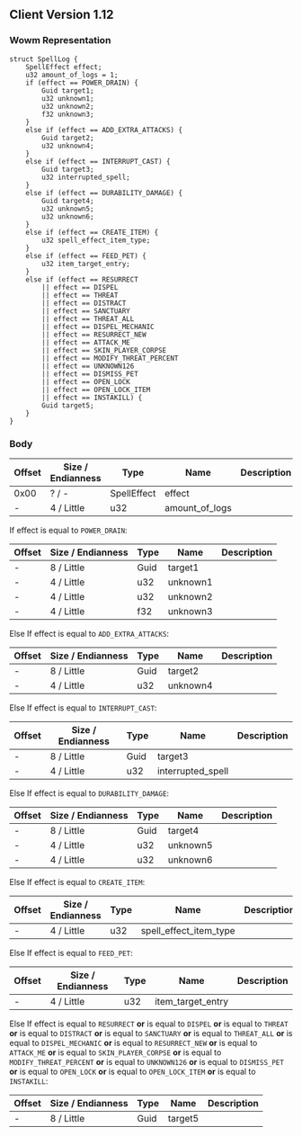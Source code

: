 ## Client Version 1.12

### Wowm Representation
```rust,ignore
struct SpellLog {
    SpellEffect effect;
    u32 amount_of_logs = 1;
    if (effect == POWER_DRAIN) {
        Guid target1;
        u32 unknown1;
        u32 unknown2;
        f32 unknown3;
    }
    else if (effect == ADD_EXTRA_ATTACKS) {
        Guid target2;
        u32 unknown4;
    }
    else if (effect == INTERRUPT_CAST) {
        Guid target3;
        u32 interrupted_spell;
    }
    else if (effect == DURABILITY_DAMAGE) {
        Guid target4;
        u32 unknown5;
        u32 unknown6;
    }
    else if (effect == CREATE_ITEM) {
        u32 spell_effect_item_type;
    }
    else if (effect == FEED_PET) {
        u32 item_target_entry;
    }
    else if (effect == RESURRECT
        || effect == DISPEL
        || effect == THREAT
        || effect == DISTRACT
        || effect == SANCTUARY
        || effect == THREAT_ALL
        || effect == DISPEL_MECHANIC
        || effect == RESURRECT_NEW
        || effect == ATTACK_ME
        || effect == SKIN_PLAYER_CORPSE
        || effect == MODIFY_THREAT_PERCENT
        || effect == UNKNOWN126
        || effect == DISMISS_PET
        || effect == OPEN_LOCK
        || effect == OPEN_LOCK_ITEM
        || effect == INSTAKILL) {
        Guid target5;
    }
}
```
### Body
| Offset | Size / Endianness | Type | Name | Description |
| ------ | ----------------- | ---- | ---- | ----------- |
| 0x00 | ? / - | SpellEffect | effect |  |
| - | 4 / Little | u32 | amount_of_logs |  |

If effect is equal to `POWER_DRAIN`:

| Offset | Size / Endianness | Type | Name | Description |
| ------ | ----------------- | ---- | ---- | ----------- |
| - | 8 / Little | Guid | target1 |  |
| - | 4 / Little | u32 | unknown1 |  |
| - | 4 / Little | u32 | unknown2 |  |
| - | 4 / Little | f32 | unknown3 |  |

Else If effect is equal to `ADD_EXTRA_ATTACKS`:

| Offset | Size / Endianness | Type | Name | Description |
| ------ | ----------------- | ---- | ---- | ----------- |
| - | 8 / Little | Guid | target2 |  |
| - | 4 / Little | u32 | unknown4 |  |

Else If effect is equal to `INTERRUPT_CAST`:

| Offset | Size / Endianness | Type | Name | Description |
| ------ | ----------------- | ---- | ---- | ----------- |
| - | 8 / Little | Guid | target3 |  |
| - | 4 / Little | u32 | interrupted_spell |  |

Else If effect is equal to `DURABILITY_DAMAGE`:

| Offset | Size / Endianness | Type | Name | Description |
| ------ | ----------------- | ---- | ---- | ----------- |
| - | 8 / Little | Guid | target4 |  |
| - | 4 / Little | u32 | unknown5 |  |
| - | 4 / Little | u32 | unknown6 |  |

Else If effect is equal to `CREATE_ITEM`:

| Offset | Size / Endianness | Type | Name | Description |
| ------ | ----------------- | ---- | ---- | ----------- |
| - | 4 / Little | u32 | spell_effect_item_type |  |

Else If effect is equal to `FEED_PET`:

| Offset | Size / Endianness | Type | Name | Description |
| ------ | ----------------- | ---- | ---- | ----------- |
| - | 4 / Little | u32 | item_target_entry |  |

Else If effect is equal to `RESURRECT` **or** 
is equal to `DISPEL` **or** 
is equal to `THREAT` **or** 
is equal to `DISTRACT` **or** 
is equal to `SANCTUARY` **or** 
is equal to `THREAT_ALL` **or** 
is equal to `DISPEL_MECHANIC` **or** 
is equal to `RESURRECT_NEW` **or** 
is equal to `ATTACK_ME` **or** 
is equal to `SKIN_PLAYER_CORPSE` **or** 
is equal to `MODIFY_THREAT_PERCENT` **or** 
is equal to `UNKNOWN126` **or** 
is equal to `DISMISS_PET` **or** 
is equal to `OPEN_LOCK` **or** 
is equal to `OPEN_LOCK_ITEM` **or** 
is equal to `INSTAKILL`:

| Offset | Size / Endianness | Type | Name | Description |
| ------ | ----------------- | ---- | ---- | ----------- |
| - | 8 / Little | Guid | target5 |  |
